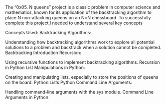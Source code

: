 The “0x05. N queens” project is a classic problem in computer science and mathematics, known for its application of the backtracking algorithm to place N non-attacking queens on an N×N chessboard. To successfully complete this project,I needed to understand several key concepts

Concepts Used:
Backtracking Algorithms:

Understanding how backtracking algorithms work to explore all potential solutions to a problem and backtrack when a solution cannot be completed.
Backtracking Introduction
Recursion:

Using recursive functions to implement backtracking algorithms.
Recursion in Python
List Manipulations in Python:

Creating and manipulating lists, especially to store the positions of queens on the board.
Python Lists
Python Command Line Arguments:

Handling command-line arguments with the sys module.
Command Line Arguments in Python
